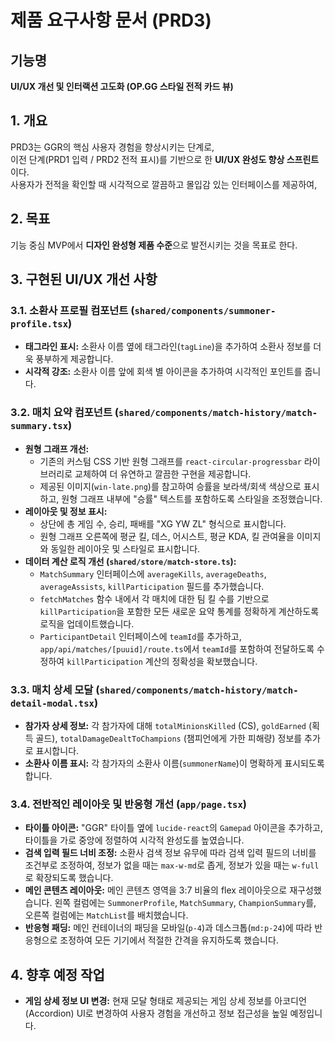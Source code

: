 # 제품 요구사항 문서 (PRD3)

## 기능명

**UI/UX 개선 및 인터랙션 고도화 (OP.GG 스타일 전적 카드 뷰)**

## 1. 개요

PRD3는 GGR의 핵심 사용자 경험을 향상시키는 단계로,  
이전 단계(PRD1 입력 / PRD2 전적 표시)를 기반으로 한 **UI/UX 완성도 향상 스프린트**이다.  
사용자가 전적을 확인할 때 시각적으로 깔끔하고 몰입감 있는 인터페이스를 제공하여,

## 2. 목표

기능 중심 MVP에서 **디자인 완성형 제품 수준**으로 발전시키는 것을 목표로 한다.

## 3. 구현된 UI/UX 개선 사항

### 3.1. 소환사 프로필 컴포넌트 (`shared/components/summoner-profile.tsx`)

- **태그라인 표시:** 소환사 이름 옆에 태그라인(`tagLine`)을 추가하여 소환사 정보를 더욱 풍부하게 제공합니다.
- **시각적 강조:** 소환사 이름 앞에 회색 별 아이콘을 추가하여 시각적인 포인트를 줍니다.

### 3.2. 매치 요약 컴포넌트 (`shared/components/match-history/match-summary.tsx`)

- **원형 그래프 개선:**
  - 기존의 커스텀 CSS 기반 원형 그래프를 `react-circular-progressbar` 라이브러리로 교체하여 더 유연하고 깔끔한 구현을 제공합니다.
  - 제공된 이미지(`win-late.png`)를 참고하여 승률을 보라색/회색 색상으로 표시하고, 원형 그래프 내부에 "승률" 텍스트를 포함하도록 스타일을 조정했습니다.
- **레이아웃 및 정보 표시:**
  - 상단에 총 게임 수, 승리, 패배를 "XG YW ZL" 형식으로 표시합니다.
  - 원형 그래프 오른쪽에 평균 킬, 데스, 어시스트, 평균 KDA, 킬 관여율을 이미지와 동일한 레이아웃 및 스타일로 표시합니다.
- **데이터 계산 로직 개선 (`shared/store/match-store.ts`):**
  - `MatchSummary` 인터페이스에 `averageKills`, `averageDeaths`, `averageAssists`, `killParticipation` 필드를 추가했습니다.
  - `fetchMatches` 함수 내에서 각 매치에 대한 팀 킬 수를 기반으로 `killParticipation`을 포함한 모든 새로운 요약 통계를 정확하게 계산하도록 로직을 업데이트했습니다.
  - `ParticipantDetail` 인터페이스에 `teamId`를 추가하고, `app/api/matches/[puuid]/route.ts`에서 `teamId`를 포함하여 전달하도록 수정하여 `killParticipation` 계산의 정확성을 확보했습니다.

### 3.3. 매치 상세 모달 (`shared/components/match-history/match-detail-modal.tsx`)

- **참가자 상세 정보:** 각 참가자에 대해 `totalMinionsKilled` (CS), `goldEarned` (획득 골드), `totalDamageDealtToChampions` (챔피언에게 가한 피해량) 정보를 추가로 표시합니다.
- **소환사 이름 표시:** 각 참가자의 소환사 이름(`summonerName`)이 명확하게 표시되도록 합니다.

### 3.4. 전반적인 레이아웃 및 반응형 개선 (`app/page.tsx`)

-   **타이틀 아이콘:** "GGR" 타이틀 옆에 `lucide-react`의 `Gamepad` 아이콘을 추가하고, 타이틀을 가로 중앙에 정렬하여 시각적 완성도를 높였습니다.
-   **검색 입력 필드 너비 조정:** 소환사 검색 정보 유무에 따라 검색 입력 필드의 너비를 조건부로 조정하여, 정보가 없을 때는 `max-w-md`로 좁게, 정보가 있을 때는 `w-full`로 확장되도록 했습니다.
-   **메인 콘텐츠 레이아웃:** 메인 콘텐츠 영역을 3:7 비율의 flex 레이아웃으로 재구성했습니다. 왼쪽 컬럼에는 `SummonerProfile`, `MatchSummary`, `ChampionSummary`를, 오른쪽 컬럼에는 `MatchList`를 배치했습니다.
-   **반응형 패딩:** 메인 컨테이너의 패딩을 모바일(`p-4`)과 데스크톱(`md:p-24`)에 따라 반응형으로 조정하여 모든 기기에서 적절한 간격을 유지하도록 했습니다.

## 4. 향후 예정 작업

-   **게임 상세 정보 UI 변경:** 현재 모달 형태로 제공되는 게임 상세 정보를 아코디언(Accordion) UI로 변경하여 사용자 경험을 개선하고 정보 접근성을 높일 예정입니다.